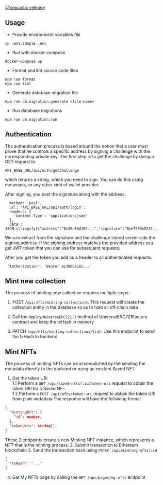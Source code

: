 [![semantic-release](https://img.shields.io/badge/%20%20%F0%9F%93%A6%F0%9F%9A%80-semantic--release-e10079.svg)](https://github.com/semantic-release/semantic-release)

## Usage

* Provide environment variables file
```shell script
cp .env.sample .env
```

* Run with docker-compose
```shell script
docker-compose up
```

* Format and lint source code files
```shell script
npm run format
npm run lint
```

* Generate database migration file
```shell script
npm run db:migration:generate <file-name>
```

* Run database migrations
```shell script
npm run db:migration:run
```


## Authentication
The authentication process is based around the notion that a user must prove that he controls a specific address by signing a challenge with the corresponding private key. The first step is to get the challenge by doing a GET request to
```shell script
API_BASE_URL/api/auth/getChallenge
```
which returns a string, which you need to sign. You can do this using metamask, or any other kind of wallet provider.

After signing, you post the signature along with the address:
```shell script
  method: 'post',
  url: 'API_BASE_URL/api/auth/login',
  headers: {
    'Content-Type': 'application/json'
  },
  data : JSON.stringify({"address":"0x39aE4d18f...","signature":"0xe7203e823f..."});
```

We can extract from the signature and the challenge stored server side the signing address. If the signing address matches the provided address you get JWT token that you can use for subsequent requests.

After you get the token you add as a header to all authenticated requests:
```shell script
 'Authorization': 'Bearer eyJhbGciOi...'
```

## Mint new collection

The process of minting new collection requires multiple steps:

1. POST `/api/nfts/minting-collections`. This request will create the collection entity in the database so as to hold all off-chain data
   
2. Call the `deployUniverseERC721()` method of UniverseERC721Factory contract and keep the txHash in memory

3. PATCH `/api/nfts/minting-collections/{id}`. Use this endpoint to send the txHash to backend

## Mint NFTs

The process of minting NFTs can be accomplished by the sending the metadata directly to the backend or using an existent Saved NFT

1. Get the token URI  
1.1 Perform a `GET /api/saved-nfts/:id/token-uri` request to obtain the token URI for a Saved NFT.  
1.2 Perform a `POST /api/nfts/token-uri` request to obtain the token URI from plain metadata
The response will have the following format
```json
{
  "mintingNft": {
    "id": number,
  },
  "tokenUris": string[],
}
```
These 2 endpoints create a new Minting NFT instance, which represents a NFT that is the minting process.
2. Submit transaction to Ethereum blockchain
3. Send the transaction hash using `PATCH /api/minting-nfts/:id`
```json
{
  "txHash": "..."
}
```
4. Get My NFTs page by calling the `GET /api/pages/my-nfts` endpoint

